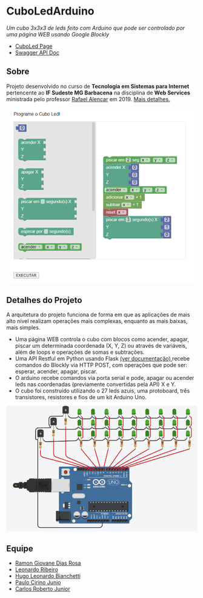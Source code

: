 # CuboLedArduino
<i>Um cubo 3x3x3 de leds feito com Arduino que pode ser controlado por uma página WEB usando Google Blockly</i>

- <a href="https://ramongiovane.github.io/CuboLedArduino/">CuboLed Page</a>
- <a href="https://app.swaggerhub.com/apis-docs/hugo-bianchetti/CuboLed/1.0.0">Swagger API Doc</a>
## Sobre
<p>Projeto desenvolvido no curso de <b>Tecnologia em Sistemas para Internet</b> pertencente ao <b>IF Sudeste MG Barbacena</b> 
na disciplina  de <b>Web Services</b> ministrada pelo professor <a href="https://github.com/rafjaa">Rafael Alencar</a> em 2019.
<a href="https://ramongiovane.github.io/CuboLedArduino/">Mais detalhes.</a></p> 
<p align="center">
  <img src="https://raw.githubusercontent.com/RamonGiovane/CuboLedArduino/gh-pages/img/portfolio/fullsize/tela.png" width="600"/>
</p>

## Detalhes do Projeto
A arquitetura do projeto funciona de forma em que as aplicações de mais alto nível realizam operações mais complexas, enquanto as mais  baixas, mais simples.
  - Uma página WEB controla o cubo com blocos como acender, apagar, piscar um determinada coordenada (X, Y, Z) ou através de variáveis,       além de loops e operações de somas e subtrações. 
  - Uma API Restful em Python usando Flask <a href="https://app.swaggerhub.com/apis-docs/hugo-bianchetti/CuboLed/1.0.0">(ver documentação) </a> recebe comandos do Blockly via HTTP POST, com operações que pode ser: esperar, acender, apagar,     piscar.
  - O arduino recebe comandos via porta serial e pode, apagar ou acender leds nas coordenadas (previamente convertidas pela API) X e Y.
  - O cubo foi construído utilizando o 27 leds azuis, uma protoboard, três transistores, resistores e fios de um kit Arduino Uno.
    
  <p align="center">
    <img src="https://raw.githubusercontent.com/RamonGiovane/CuboLedArduino/master/cuboled.PNG" width="600"/>
  </p>
    
## Equipe  
 
 <ul>
  <li><a href=https://github.com/RamonGiovane>Ramon Giovane Dias Rosa</a></li>
  <li><a href=https://github.com/leuribeiru>Leonardo Ribeiro</a></li>  
  <li><a href=https://github.com/hugo-bianchetti>Hugo Leonardo Bianchetti</a></li>  
  <li><a href=https://github.com/paulocirinojr>Paulo Cirino Junio</a></li>
  <li><a href=https://github.com/carlosrjr>Carlos Roberto Junior</a></li>
</ul>
